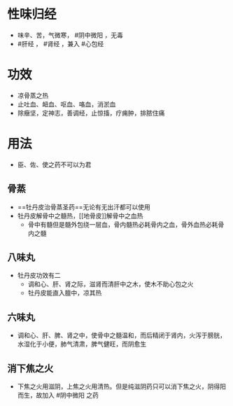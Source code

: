 # 性味归经
- 味辛、苦，气微寒， #阴中微阳 ，无毒
- #肝经 ， #肾经 ，兼入 #心包经 
# 功效
- 凉骨蒸之热
- 止吐血、衄血、呕血、咯血，消淤血
- 除癥坚，定神志，善调经，止惊搐，疗痈肿，排脓住痛
# 用法
- 臣、佐、使之药不可以为君
## 骨蒸
- ==牡丹皮治骨蒸圣药==无论有无出汗都可以使用
- 牡丹皮解骨中之髓热，[[地骨皮]]解骨中之血热
    - 骨中有髓但是髓外包绕一层血，骨内髓热必耗骨内之血，骨外血热必耗骨内之髓
## 八味丸
- 牡丹皮功效有二
    - 调和心、肝、肾之际，滋肾而清肝中之木，使木不助心包之火
    - 牡丹皮能直入膻中，凉其热
## 六味丸
- 调和心、肝、脾、肾之中，使骨中之髓温和，而后精闭于肾内，火泻于膀胱，水湿化于小便，肺气清肃，脾气健旺，而阴愈生
## 消下焦之火
- 下焦之火用滋阴，上焦之火用清热。但是纯滋阴药只可以消下焦之火，阴得阳而生，故加入 #阴中微阳 之药